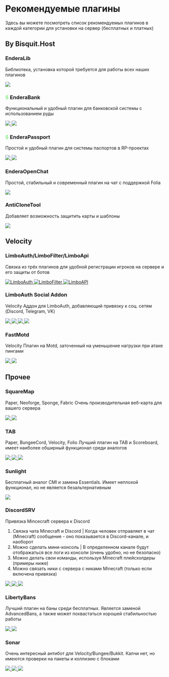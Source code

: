 # Рекомендуемые плагины

Здесь вы можете посмотреть список рекомендуемых плагинов в каждой категории для установки на сервер (бесплатных и платных)

## By Bisquit.Host

### EnderaLib
Библиотека, установка которой требуется для работы всех наших плагинов
<div class="flex">
    <a href="https://modrinth.com/plugin/enderalib">
        <img src="/modrinth.webp" class="sex">
    </a>
</div>

### <b style="color:lightgreen">$</b> EnderaBank
Функциональный и удобный плагин для банковской системы с использованием руды
<div class="flex">
    <a href="/ebank">
        <img src="/bisquit.webp">
    </a>
    <a href="https://black-minecraft.com/resources/enderabank.5300" target="_blank">
        <img src="/bm.webp" class="sex">
    </a>
</div>

### <b style="color:lightgreen">$</b> EnderaPassport
Простой и удобный плагин для системы паспортов в RP-проектах

<div class="flex">
    <a href="/epassport">
        <img src="/bisquit.webp">
    </a>
    <a href="https://black-minecraft.com/resources/enderapassport.4881" target="_blank">
        <img src="/bm.webp" class="sex">
    </a>
</div>

### EnderaOpenChat
Простой, стабильный и современный плагин на чат с поддержкой Folia
<div class="flex">
    <a href="https://modrinth.com/plugin/enderaopenchat" target="_blank">
        <img src="/modrinth.webp" class="sex">
    </a>
</div>

### AntiCloneTool
Добавляет возможность защитить карты и шаблоны
<div class="flex">
    <a href="https://modrinth.com/plugin/anticlonetool">
        <img src="/modrinth.webp" class="sex">
    </a>
</div>

## Velocity

### LimboAuth/LimboFilter/LimboApi
Связка из трёх плагинов для удобной регистрации игроков на сервере и его защиты от ботов
<div class="flex">
    <a href="https://github.com/Elytrium/LimboAuth/releases">
        <img src="/github.webp" class="sex" title="LimboAuth">
    </a>
    <a href="https://github.com/Elytrium/LimboFilter/releases">
        <img src="/github.webp" class="sex" title="LimboFilter">
    </a>
    <a href="https://github.com/Elytrium/LimboAPI/releases" target="_blank">
        <img src="/github.webp" class="sex" title="LimboAPI">
    </a>
</div>

### LimboAuth Social Addon
Velocity
Аддон для LimboAuth, добавляющий привязку к соц. сетям (Discord, Telegram, VK)
<div class="flex">
    <a href="https://modrinth.com/plugin/limboauth-socialaddon">
        <img src="/modrinth.webp" class="sex">
    </a>
    <a href="https://github.com/Elytrium/LimboAuth-SocialAddon/releases">
        <img src="/github.webp" class="sex">
    </a>
    <a href="https://polymart.org/resource/limboauth-social-addon.2460">
        <img src="/polymart.webp" class="sex">
    </a>
    <a href="https://www.spigotmc.org/resources/limboauth-social-addon.102170">
        <img src="/spigot.webp" class="sex">
    </a>
</div>

### FastMotd
Velocity
Плагин на Motd, заточенный на уменьшение нагрузки при атаке пингами
<div class="flex">
    <a href="(https://modrinth.com/plugin/fastmotd/versions">
        <img src="/modrinth.webp" class="sex">
    </a>
    <a href="https://github.com/Elytrium/FastMOTD/releases">
        <img src="/github.webp" class="sex">
    </a>
</div>

## Прочее

### SquareMap
Paper, Neoforge, Sponge, Fabric
Очень производительная веб-карта для вашего сервера
<div class="flex">
    <a href="(https://modrinth.com/plugin/squaremap">
        <img src="/modrinth.webp" class="sex">
    </a>
    <a href="hthttps://github.com/jpenilla/squaremap/releases">
        <img src="/github.webp" class="sex">
    </a>
</div>

### TAB
Paper, BungeeCord, Velocity, Folio
Лучший плагин на TAB и Scoreboard, имеет наиболее обширный функционал среди аналогов
<div class="flex">
    <a href="(https://modrinth.com/plugin/tab-was-taken">
        <img src="/modrinth.webp" class="sex">
    </a>
    <a href="https://github.com/NEZNAMY/TAB/releases">
        <img src="/github.webp" class="sex">
    </a>
    <a href="https://www.spigotmc.org/resources/57806">
        <img src="/spigot.webp" class="sex">
    </a>
</div>

### Sunlight
Бесплатный аналог CMI и замена Essentials. Имеет неплохой функционал, но не является безальтернативным
<div class="flex">
    <a href="https://www.spigotmc.org/resources/sunlight-server-management-plugin-essentials-update-part-ii.67733">
        <img src="/spigot.webp" class="sex">
    </a>
</div>

### DiscordSRV
Привязка Mincecraft сервера к Discord

1. Связка чата Minecraft и Discord | Когда человек отправляет в чат (Minecraft) сообщение - оно показывается в Discord-канале, и наоборот 
2. Можно сделать мини-консоль | В определенном канале будут отображаться все логи из консоли (очень удобно, но не безопасно)
3. Можно делать свои команды, используя Minecraft плейсхолдеры (примеры ниже)
4. Можно связать ники с сервера с никами Minecraft (только если включена привязка)
<div class="flex">
    <a href="(https://modrinth.com/plugin/discordsrv/versions">
        <img src="/modrinth.webp" class="sex">
    </a>
    <a href="https://github.com/DiscordSRV/DiscordSRV/releases">
        <img src="/github.webp" class="sex">
    </a>
    <a href="https://www.spigotmc.org/resources/discordsrv.18494">
        <img src="/spigot.webp" class="sex">
    </a>
</div>

### LibertyBans
Лучший плагин на баны среди бесплатных. Является заменой AdvancedBans, а также может похвастаться хорошей стабильностью работы
<div class="flex">
    <a href="(https://github.com/A248/LibertyBans/releases">
        <img src="/modrinth.webp" class="sex">
    </a>
    <a href="https://www.spigotmc.org/resources/libertybans.81063">
        <img src="/github.webp" class="sex">
    </a>
</div>

### Sonar
Очень интересный антибот для Velocity/Bungee/Bukkit. Капчи нет, но имеются проверки на пакеты и коллизию с блоками
<div class="flex">
    <a href="(https://modrinth.com/plugin/sonar">
        <img src="/modrinth.webp" class="sex">
    </a>
    <a href="https://github.com/jonesdevelopment/sonar">
        <img src="/github.webp" class="sex">
    </a>
    <a href="https://www.spigotmc.org/resources/sonar.115239">
        <img src="/spigot.webp" class="sex">
    </a>
</div>